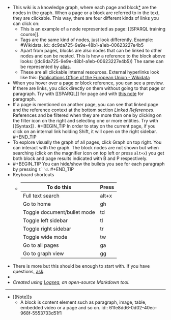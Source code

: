 - This wiki is a knowledge graph, where each page and block[*](((61fe8dd6-0d02-40ec-968f-5553733d51f1))) are the nodes in the graph. When a page or a block are referred to in the text, they are clickable. This way, there are four different kinds of links you can click on:
	- This is an example of a node represented as page: [[SPARQL training course]].
	- Tags are the same kind of nodes, just look differently. Example: #Wikidata.
	  id:: dc9da725-9e9e-48b1-a1eb-00623227e4b5
	- Apart from pages, blocks are also nodes that can be linked to other nodes and can be nested. This is how a reference to the block above looks: ((dc9da725-9e9e-48b1-a1eb-00623227e4b5)) The same can be represented by [alias](((dc9da725-9e9e-48b1-a1eb-00623227e4b5))).
	- These are all clickable internal resources. External hyperlinks look like this: [Publications Office of the European Union - Wikidata](https://www.wikidata.org/wiki/Q480222)
- When you hover over a page or block reference, you can see a preview. If there are links, you click directly on them without going to that page or paragraph. Try with [[SPARQL]] for page and with [this note](((61ef8d42-f778-4f31-95f3-1b76bd13f743))) for paragraph.
- If a page is mentioned on another page, you can see that linked page and the reference context at the bottom section _Linked References_. References and be filtered when they are more than one by clicking on the filter icon on the right and selecting one or more entities. Try with [[Syntax]] .
  #+BEGIN_TIP
  In order to stay on the current page, if you click on an internal link holding Shift, it will open on the right sidebar.
  #+END_TIP
- То explore visually the graph of all pages, click Graph on top right. You can interact with the graph. The block nodes are not shown but when searching (click on the magnifier icon on top left or press `alt+x`) you get both block and page results indicated with B and P respectively.
- #+BEGIN_TIP
  You can hide/show the bullets you see for each paragraph by pressing `t``d`.
  #+END_TIP
- Keyboard shortcuts
	- |To do this|Press|
	  |--|--|
	  |Full text search|alt+x|
	  |Go to home|gh|
	  |Toggle document/bullet mode|td|
	  |Toggle left sidebar|tl|
	  |Toggle right sidebar|tr|
	  |Toggle wide mode|tw|
	  |Go to all pages|ga|
	  |Go to graph view|gg|
- There is more but this should be enough to start with. If you have questions, [ask](mailto:ivo@velitchkov.eu?subject=Question%2FFeedback%20on%20the%20wiki%20%22SPARQL%20Knowledge%20Graph%22).
-
- _Created using [Logseq](https://logseq.com), an open-source Markdown tool._
- ---
- [[Note]]s
	- A block is content element such as paragraph, image, table, embedded video or a page and so on.
	  id:: 61fe8dd6-0d02-40ec-968f-5553733d51f1
